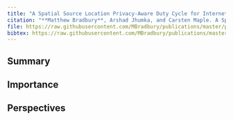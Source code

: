 ```yaml
---
title: "A Spatial Source Location Privacy-Aware Duty Cycle for Internet of Things Sensor Networks"
citation: "**Matthew Bradbury**, Arshad Jhumka, and Carsten Maple. A Spatial Source Location Privacy-Aware Duty Cycle for Internet of Things Sensor Networks. *ACM Transactions on Internet of Things*, 2(1):1–32, February 2021. [doi:10.1145/3430379](https://doi.org/10.1145/3430379)."
file: https://raw.githubusercontent.com/MBradbury/publications/master/papers/TIOT2021.pdf
bibtex: https://raw.githubusercontent.com/MBradbury/publications/master/bibtex/Bradbury_2021_SpatialSourceLocation.bib
---
```


## Summary

## Importance

## Perspectives


